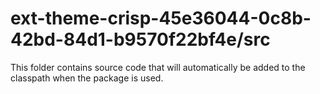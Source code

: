 # ext-theme-crisp-45e36044-0c8b-42bd-84d1-b9570f22bf4e/src

This folder contains source code that will automatically be added to the classpath when
the package is used.
